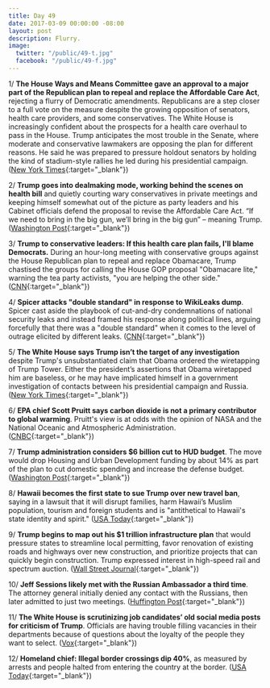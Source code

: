 ```yaml
---
title: Day 49
date: 2017-03-09 00:00:00 -08:00
layout: post
description: Flurry.
image:
  twitter: "/public/49-t.jpg"
  facebook: "/public/49-f.jpg"
---
```


1/ **The House Ways and Means Committee gave an approval to a major part of the Republican plan to repeal and replace the Affordable Care Act**, rejecting a flurry of Democratic amendments. Republicans are a step closer to a full vote on the measure despite the growing opposition of senators, health care providers, and some conservatives. The White House is increasingly confident about the prospects for a health care overhaul to pass in the House. Trump anticipates the most trouble in the Senate, where moderate and conservative lawmakers are opposing the plan for different reasons. He said he was prepared to pressure holdout senators by holding the kind of stadium-style rallies he led during his presidential campaign. ([New York Times](https://www.nytimes.com/2017/03/09/us/politics/health-bill-clears-house-panel-in-pre-dawn-hours.html){:target="_blank"})

2/ **Trump goes into dealmaking mode, working behind the scenes on health bill** and quietly courting wary conservatives in private meetings and keeping himself somewhat out of the picture as party leaders and his Cabinet officials defend the proposal to revise the Affordable Care Act. “If we need to bring in the big gun, we’ll bring in the big gun” – meaning Trump. ([Washington Post](https://www.washingtonpost.com/politics/trump-goes-into-dealmaking-mode-works-behind-the-scenes-on-health-bill/2017/03/08/1dc87bb2-0422-11e7-b9fa-ed727b644a0b_story.html){:target="_blank"})

3/ **Trump to conservative leaders: If this health care plan fails, I'll blame Democrats.** During an hour-long meeting with conservative groups against the House Republican plan to repeal and replace Obamacare, Trump chastised the groups for calling the House GOP proposal "Obamacare lite," warning the tea party activists, "you are helping the other side." ([CNN](http://edition.cnn.com/2017/03/08/politics/donald-trump-conservative-leaders/index.html){:target="_blank"})

4/ **Spicer attacks "double standard" in response to WikiLeaks dump**. Spicer cast aside the playbook of cut-and-dry condemnations of national security leaks and instead framed his response along political lines, arguing forcefully that there was a "double standard" when it comes to the level of outrage elicited by different leaks. ([CNN](http://edition.cnn.com/2017/03/08/politics/white-house-wikileaks-donald-trump-cia-documents/){:target="_blank"})

5/ **The White House says Trump isn’t the target of any investigation** despite Trump's unsubstantiated claim that Obama ordered the wiretapping of Trump Tower. Either the president’s assertions that Obama wiretapped him are baseless, or he may have implicated himself in a government investigation of contacts between his presidential campaign and Russia. ([New York Times](https://www.nytimes.com/2017/03/08/us/politics/white-house-trump-wiretap-obama.html){:target="_blank"})

6/ **EPA chief Scott Pruitt says carbon dioxide is not a primary contributor to global warming**. Pruitt's view is at odds with the opinion of NASA and the National Oceanic and Atmospheric Administration. ([CNBC](http://www.cnbc.com/2017/03/09/epa-chief-scott-pruitt.html){:target="_blank"})

7/ **Trump administration considers $6 billion cut to HUD budget**. The move would drop Housing and Urban Development funding by about 14% as part of the plan to cut domestic spending and increase the defense budget. ([Washington Post](https://www.washingtonpost.com/politics/trump-administration-considers-6-billion-cut-to-hud-budget/2017/03/08/1757e8e8-03ab-11e7-b1e9-a05d3c21f7cf_story.html){:target="_blank"})

8/ **Hawaii becomes the first state to sue Trump over new travel ban**, saying in a lawsuit that it will disrupt families, harm Hawaii’s Muslim population, tourism and foreign students and is "antithetical to Hawaii's state identity and spirit." ([USA Today](http://www.usatoday.com/story/news/politics/2017/03/09/hawaii-president-trump-travel-immigration-revised-order/98942258/){:target="_blank"})

9/ **Trump begins to map out his $1 trillion infrastructure plan** that would pressure states to streamline local permitting, favor renovation of existing roads and highways over new construction, and prioritize projects that can quickly begin construction. Trump expressed interest in high-speed rail and spectrum auction. ([Wall Street Journal](https://www.wsj.com/articles/trump-begins-to-map-out-1-trillion-infrastructure-plan-1489012229){:target="_blank"})

10/ **Jeff Sessions likely met with the Russian Ambassador a third time**. The attorney general initially denied any contact with the Russians, then later admitted to just two meetings. ([Huffington Post](http://www.huffingtonpost.com.mx/entry/jeff-sessions-sergey-kislyak-mayflower_us_58c05639e4b0d1078ca37225){:target="_blank"})

11/ **The White House is scrutinizing job candidates’ old social media posts for criticism of Trump**. Officials are having trouble filling vacancies in their departments because of questions about the loyalty of the people they want to select. ([Vox](http://www.vox.com/policy-and-politics/2017/3/9/14855140/trump-social-media-scrutiny){:target="_blank"})

12/ **Homeland chief: Illegal border crossings dip 40%**, as measured by arrests and people halted from entering the country at the border. ([USA Today](http://www.usatoday.com/story/news/2017/03/08/homeland-security-boss-illegal-border-crossings-down-40/98935926/){:target="_blank"})